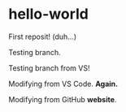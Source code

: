 # hello-world
First reposit! (duh...)

Testing branch.

Testing branch from VS!

Modifying from VS Code. **Again.**

Modifying from GitHub __website__.
